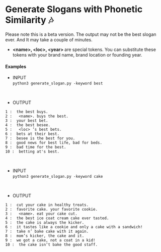# Generate Slogans with Phonetic Similarity 🎶
Please note this is a beta version. The output may not be the best slogan ever. And It may take a couple of minutes.
* <b>\<name\>, \<loc\>, \<year\> </b>are special tokens. You can substitute these tokens with your brand name, brand location or founding year.

#### Examples

* INPUT <br>
```python3 generate_slogan.py -keyword best```
<br>

* OUTPUT
```
1 :  the best buys.
2 :   <name>. buys the best.
3 :  your best bet.
4 :  the best besee.
5 :   <loc> ’s best bets.
6 :  bets at their best.
7 :  besee is the best for you.
8 :  good news for best life, bad for beds.
9 :  bad time for the best.
10 :  betting at's best.
```
<br>

* INPUT <br>
```python3 generate_slogan.py -keyword cake```
<br>

* OUTPUT
```
1 :  cut your cake in healthy treats.
2 :  favorite cake. your favorite cookie.
3 :   <name>. eat your cake cut.
4 :  the best ice coat cream cake ever tasted.
5 :  the cake is always the kicker.
6 :  it tastes like a cookie and only a cake with a sandwich!
7 :  take n’ bake cake with it again.
8 :  mom’s kicker, the cake and it.
9 :  we got a cake, not a coat in a kid!
10 :  the cake isn’t bake the good staff.
```
